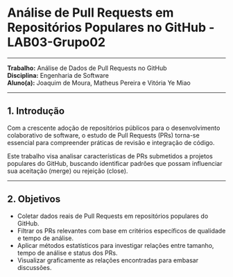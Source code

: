 # Análise de Pull Requests em Repositórios Populares no GitHub - LAB03-Grupo02

---

**Trabalho:** Análise de Dados de Pull Requests no GitHub  
**Disciplina:** Engenharia de Software  
**Aluno(a):** Joaquim de Moura, Matheus Pereira e Vitória Ye Miao  

---

## 1. Introdução

Com a crescente adoção de repositórios públicos para o desenvolvimento colaborativo de software, o estudo de Pull Requests (PRs) torna-se essencial para compreender práticas de revisão e integração de código.

Este trabalho visa analisar características de PRs submetidos a projetos populares do GitHub, buscando identificar padrões que possam influenciar sua aceitação (merge) ou rejeição (close).

---

## 2. Objetivos

- Coletar dados reais de Pull Requests em repositórios populares do GitHub.
- Filtrar os PRs relevantes com base em critérios específicos de qualidade e tempo de análise.
- Aplicar métodos estatísticos para investigar relações entre tamanho, tempo de análise e status dos PRs.
- Visualizar graficamente as relações encontradas para embasar discussões.
